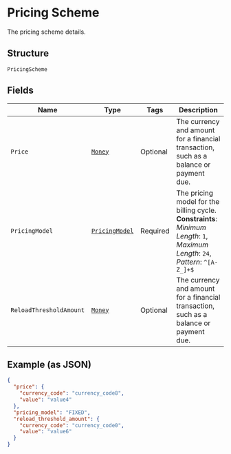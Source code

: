 
# Pricing Scheme

The pricing scheme details.

## Structure

`PricingScheme`

## Fields

| Name | Type | Tags | Description |
|  --- | --- | --- | --- |
| `Price` | [`Money`](../../doc/models/money.md) | Optional | The currency and amount for a financial transaction, such as a balance or payment due. |
| `PricingModel` | [`PricingModel`](../../doc/models/pricing-model.md) | Required | The pricing model for the billing cycle.<br>**Constraints**: *Minimum Length*: `1`, *Maximum Length*: `24`, *Pattern*: `^[A-Z_]+$` |
| `ReloadThresholdAmount` | [`Money`](../../doc/models/money.md) | Optional | The currency and amount for a financial transaction, such as a balance or payment due. |

## Example (as JSON)

```json
{
  "price": {
    "currency_code": "currency_code8",
    "value": "value4"
  },
  "pricing_model": "FIXED",
  "reload_threshold_amount": {
    "currency_code": "currency_code0",
    "value": "value6"
  }
}
```

